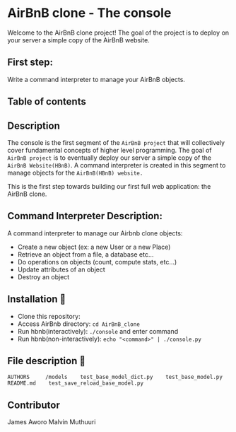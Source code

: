 # AirBnB clone - The console

Welcome to the AirBnB clone project!
The goal of the project is to deploy on your server a simple copy of the AirBnB website. 

## First step: 

Write a command interpreter to manage your AirBnB objects.


## Table of contents 

## Description

The console is the first segment of the `AirBnB project`  that will collectively cover fundamental concepts of higher level programming. The goal of `AirBnB project` is to eventually deploy our server a simple copy of the `AirBnB Website(HBnB)`. A command interpreter is created in this segment to manage objects for the `AirBnB(HBnB) website.`

This is the first step towards building our first full web application: the AirBnB clone.


## Command Interpreter Description:

A command interpreter to manage our Airbnb clone objects:

- Create a new object (ex: a new User or a new Place)
- Retrieve an object from a file, a database etc…
- Do operations on objects (count, compute stats, etc…)
- Update attributes of an object
- Destroy an object
## Installation :floppy_disk:
 - Clone this repository: 
 - Access AirBnb directory: `cd AirBnB_clone`
 - Run hbnb(interactively): `./console` and enter command
 - Run hbnb(non-interactively): `echo "<command>" | ./console.py`
 
## File description :file_folder: 

```
AUTHORS     /models    test_base_model_dict.py    test_base_model.py    README.md    test_save_reload_base_model.py  

```



## Contributor  
James Aworo
Malvin Muthuuri


